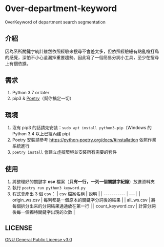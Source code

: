 # 0ver-department-keyword
0verKeyword of department search segmentation

## 介紹
因為系所關鍵字統計雖然依照經驗來搜尋不會差太多，但依照經驗總有點亂槍打鳥的感覺，深怕不小心遺漏掉重要趨勢。因此寫了一個簡易分詞小工具，至少在搜尋上有個依據。

## 需求
1. Python 3.7 or later
2. pip3 & [Poetry](https://python-poetry.org/)（幫你搞定一切）

## 環境
1. 沒有 pip3 的話請先安裝：`sudo apt install python3-pip`（Windows 的 Python 3.4 以上已經內建 pip）
2. Poetry 安裝請參考 https://python-poetry.org/docs/#installation 依照作業系統進行
3. `poetry install` 會建立虛擬環境並安裝所有需要的套件

## 使用
1. 將整理好的關鍵字 **csv** 檔案（**只有一行，一列一個關鍵字紀錄**）放進資料夾
4. 執行 `poetry run python3 keyword.py`
5. 程式會產出 3 個 csv：
    | csv 檔案名稱 | 說明 |
    | ----------- | --- |
    | origin_ws.csv | 每列都是一個原本的關鍵字分詞後的結果 |
    | all_ws.csv | 將每個拆分出來的分詞結果通通放在第一行 |
    | count_keyword.csv | 計算分詞後每一個獨特關鍵字出現的次數 |

## LICENSE
[GNU General Public License v3.0](https://github.com/hms5232/0ver-department-keyword/blob/master/LICENSE)
